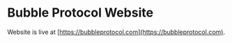 # Bubble Protocol Website

Website is live at [https://bubbleprotocol.com](https://bubbleprotocol.com).